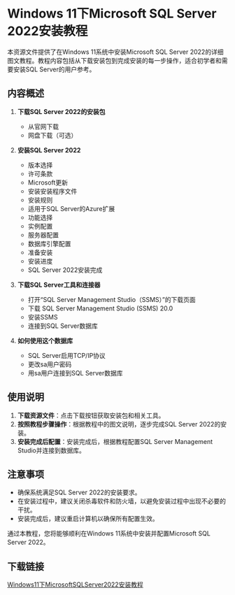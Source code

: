 # Windows 11下Microsoft SQL Server 2022安装教程

本资源文件提供了在Windows 11系统中安装Microsoft SQL Server 2022的详细图文教程。教程内容包括从下载安装包到完成安装的每一步操作，适合初学者和需要安装SQL Server的用户参考。

## 内容概述

1. **下载SQL Server 2022的安装包**
   - 从官网下载
   - 网盘下载（可选）

2. **安装SQL Server 2022**
   - 版本选择
   - 许可条款
   - Microsoft更新
   - 安装安装程序文件
   - 安装规则
   - 适用于SQL Server的Azure扩展
   - 功能选择
   - 实例配置
   - 服务器配置
   - 数据库引擎配置
   - 准备安装
   - 安装进度
   - SQL Server 2022安装完成

3. **下载SQL Server工具和连接器**
   - 打开“SQL Server Management Studio（SSMS）”的下载页面
   - 下载 SQL Server Management Studio (SSMS) 20.0
   - 安装SSMS
   - 连接到SQL Server数据库

4. **如何使用这个数据库**
   - SQL Server启用TCP/IP协议
   - 更改sa用户密码
   - 用sa用户连接到SQL Server数据库

## 使用说明

1. **下载资源文件**：点击下载按钮获取安装包和相关工具。
2. **按照教程步骤操作**：根据教程中的图文说明，逐步完成SQL Server 2022的安装。
3. **安装完成后配置**：安装完成后，根据教程配置SQL Server Management Studio并连接到数据库。

## 注意事项

- 确保系统满足SQL Server 2022的安装要求。
- 在安装过程中，建议关闭杀毒软件和防火墙，以避免安装过程中出现不必要的干扰。
- 安装完成后，建议重启计算机以确保所有配置生效。

通过本教程，您将能够顺利在Windows 11系统中安装并配置Microsoft SQL Server 2022。

## 下载链接

[Windows11下MicrosoftSQLServer2022安装教程](https://pan.quark.cn/s/8db178146626)